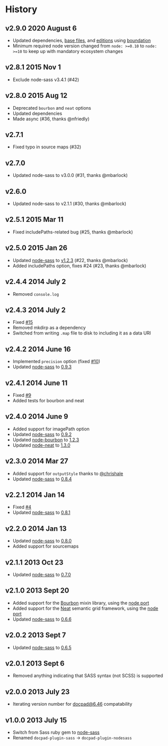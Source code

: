# History

## v2.9.0 2020 August 6

-   Updated dependencies, [base files](https://github.com/bevry/base), and [editions](https://editions.bevry.me) using [boundation](https://github.com/bevry/boundation)
-   Minimum required node version changed from `node: >=0.10` to `node: >=10` to keep up with mandatory ecosystem changes

## v2.8.1 2015 Nov 1

-   Exclude node-sass v3.4.1 (#42)

## v2.8.0 2015 Aug 12

-   Deprecated `bourbon` and `neat` options
-   Updated dependencies
-   Made async (#36, thanks @nfriedly)

## v2.7.1

-   Fixed typo in source maps (#32)

## v2.7.0

-   Updated node-sass to v3.0.0 (#31, thanks @mbarlock)

## v2.6.0

-   Updated node-sass to v2.1.1 (#30, thanks @mbarlock)

## v2.5.1 2015 Mar 11

-   Fixed includePaths-related bug (#25, thanks @mbarlock)

## v2.5.0 2015 Jan 26

-   Updated [node-sass](https://github.com/sass/node-sass) to [v1.2.3](https://github.com/sass/node-sass/releases/tag/v1.2.3) (#22, thanks @mbarlock)
-   Added includePaths option, fixes #24 (#23, thanks @mbarlock)

## v2.4.4 2014 July 2

-   Removed `console.log`

## v2.4.3 2014 July 2

-   Fixed [#15](https://github.com/jking90/docpad-plugin-nodesass/issues/15)
-   Removed mkdirp as a dependency
-   Switched from writing `.map` file to disk to including it as a data URI

## v2.4.2 2014 June 16

-   Implemented `precision` option (fixed [#10](https://github.com/jking90/docpad-plugin-nodesass/issues/10))
-   Updated [node-sass](https://github.com/andrew/node-sass) to [0.9.3](https://github.com/andrew/node-sass/releases/tag/v0.9.3)

## v2.4.1 2014 June 11

-   Fixed [#9](https://github.com/jking90/docpad-plugin-nodesass/issues/9)
-   Added tests for bourbon and neat

## v2.4.0 2014 June 9

-   Added support for imagePath option
-   Updated [node-sass](https://github.com/andrew/node-sass) to [0.9.2](https://github.com/andrew/node-sass/releases/tag/v0.9.2)
-   Updated [node-bourbon](https://github.com/lacroixdesign/node-bourbon) to [1.2.3](https://github.com/lacroixdesign/node-bourbon/releases/tag/v1.2.3)
-   Updated [node-neat](https://github.com/lacroixdesign/node-neat) to [1.3.0](https://github.com/lacroixdesign/node-neat/releases/tag/v1.3.0)

## v2.3.0 2014 Mar 27

-   Added support for `outputStyle` thanks to [@chrishale](https://github.com/chrishale)
-   Updated [node-sass](https://github.com/andrew/node-sass) to [0.8.4](https://github.com/andrew/node-sass/releases/tag/v0.8.4)

## v2.2.1 2014 Jan 14

-   Fixed [#4](https://github.com/jking90/docpad-plugin-nodesass/issues/4)
-   Updated [node-sass](https://github.com/andrew/node-sass) to [0.8.1](https://github.com/andrew/node-sass/releases/tag/v0.8.1)

## v2.2.0 2014 Jan 13

-   Updated [node-sass](https://github.com/andrew/node-sass) to [0.8.0](https://github.com/andrew/node-sass/releases/tag/v0.8.0)
-   Added support for sourcemaps

## v2.1.1 2013 Oct 23

-   Updated [node-sass](https://github.com/andrew/node-sass) to [0.7.0](https://github.com/andrew/node-sass/releases/tag/v0.7.0)

## v2.1.0 2013 Sept 20

-   Added support for the [Bourbon](http://bourbon.io/) mixin library, using the [node port](https://github.com/lacroixdesign/node-bourbon)
-   Added support for the [Neat](http://neat.bourbon.io/) semantic grid framework, using the [node port](https://github.com/lacroixdesign/node-neat)
-   Updated [node-sass](https://github.com/andrew/node-sass) to [0.6.6](https://github.com/andrew/node-sass/releases/tag/v0.6.6)

## v2.0.2 2013 Sept 7

-   Updated [node-sass](https://github.com/andrew/node-sass) to [0.6.5](https://github.com/andrew/node-sass/releases/tag/v0.6.5)

## v2.0.1 2013 Sept 6

-   Removed anything indicating that SASS syntax (not SCSS) is supported

## v2.0.0 2013 July 23

-   Iterating version number for docpad@6.46 compatability

## v1.0.0 2013 July 15

-   Switch from Sass ruby gem to [node-sass](https://github.com/andrew/node-sass)
-   Renamed `docpad-plugin-sass` -> `docpad-plugin-nodesass`
